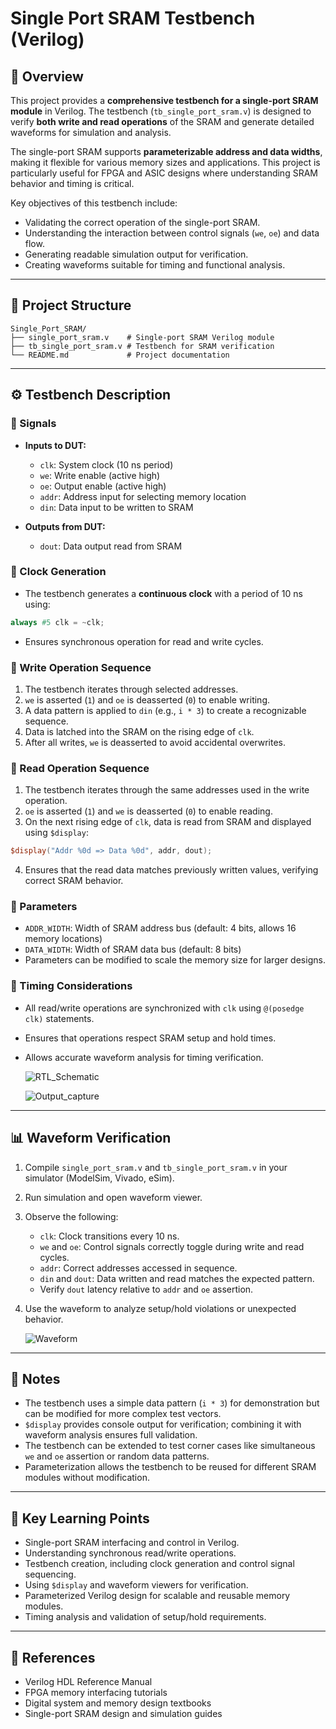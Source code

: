 # Single Port SRAM Testbench (Verilog)

## 📘 Overview

This project provides a **comprehensive testbench for a single-port SRAM module** in Verilog. The testbench (`tb_single_port_sram.v`) is designed to verify **both write and read operations** of the SRAM and generate detailed waveforms for simulation and analysis.

The single-port SRAM supports **parameterizable address and data widths**, making it flexible for various memory sizes and applications. This project is particularly useful for FPGA and ASIC designs where understanding SRAM behavior and timing is critical.

Key objectives of this testbench include:

* Validating the correct operation of the single-port SRAM.
* Understanding the interaction between control signals (`we`, `oe`) and data flow.
* Generating readable simulation output for verification.
* Creating waveforms suitable for timing and functional analysis.

---

## 🧩 Project Structure

```
Single_Port_SRAM/
├── single_port_sram.v    # Single-port SRAM Verilog module
├── tb_single_port_sram.v # Testbench for SRAM verification
└── README.md             # Project documentation
```

---

## ⚙️ Testbench Description

### 🧠 Signals

* **Inputs to DUT:**

  * `clk`: System clock (10 ns period)
  * `we`: Write enable (active high)
  * `oe`: Output enable (active high)
  * `addr`: Address input for selecting memory location
  * `din`: Data input to be written to SRAM
* **Outputs from DUT:**

  * `dout`: Data output read from SRAM

### 🔹 Clock Generation

* The testbench generates a **continuous clock** with a period of 10 ns using:

```verilog
always #5 clk = ~clk;
```

* Ensures synchronous operation for read and write cycles.

### 🔹 Write Operation Sequence

1. The testbench iterates through selected addresses.
2. `we` is asserted (`1`) and `oe` is deasserted (`0`) to enable writing.
3. A data pattern is applied to `din` (e.g., `i * 3`) to create a recognizable sequence.
4. Data is latched into the SRAM on the rising edge of `clk`.
5. After all writes, `we` is deasserted to avoid accidental overwrites.

### 🔹 Read Operation Sequence

1. The testbench iterates through the same addresses used in the write operation.
2. `oe` is asserted (`1`) and `we` is deasserted (`0`) to enable reading.
3. On the next rising edge of `clk`, data is read from SRAM and displayed using `$display`:

```verilog
$display("Addr %0d => Data %0d", addr, dout);
```

4. Ensures that the read data matches previously written values, verifying correct SRAM behavior.

### 🔹 Parameters

* `ADDR_WIDTH`: Width of SRAM address bus (default: 4 bits, allows 16 memory locations)
* `DATA_WIDTH`: Width of SRAM data bus (default: 8 bits)
* Parameters can be modified to scale the memory size for larger designs.

### 🔹 Timing Considerations

* All read/write operations are synchronized with `clk` using `@(posedge clk)` statements.
* Ensures that operations respect SRAM setup and hold times.
* Allows accurate waveform analysis for timing verification.

  ![RTL_Schematic](RTL_Sch_single_port_sram.PNG)

  ![Output_capture](RTL2_single_port_sram.PNG)




---

## 📊 Waveform Verification

1. Compile `single_port_sram.v` and `tb_single_port_sram.v` in your simulator (ModelSim, Vivado, eSim).
2. Run simulation and open waveform viewer.
3. Observe the following:

   * `clk`: Clock transitions every 10 ns.
   * `we` and `oe`: Control signals correctly toggle during write and read cycles.
   * `addr`: Correct addresses accessed in sequence.
   * `din` and `dout`: Data written and read matches the expected pattern.
   * Verify `dout` latency relative to `addr` and `oe` assertion.
4. Use the waveform to analyze setup/hold violations or unexpected behavior.

   ![Waveform](Waveform.PNG)

---

## 📝 Notes

* The testbench uses a simple data pattern (`i * 3`) for demonstration but can be modified for more complex test vectors.
* `$display` provides console output for verification; combining it with waveform analysis ensures full validation.
* The testbench can be extended to test corner cases like simultaneous `we` and `oe` assertion or random data patterns.
* Parameterization allows the testbench to be reused for different SRAM modules without modification.

---

## 🎯 Key Learning Points

* Single-port SRAM interfacing and control in Verilog.
* Understanding synchronous read/write operations.
* Testbench creation, including clock generation and control signal sequencing.
* Using `$display` and waveform viewers for verification.
* Parameterized Verilog design for scalable and reusable memory modules.
* Timing analysis and validation of setup/hold requirements.

---

## 📂 References

* Verilog HDL Reference Manual
* FPGA memory interfacing tutorials
* Digital system and memory design textbooks
* Single-port SRAM design and simulation guides
